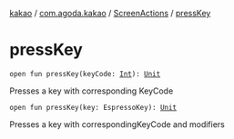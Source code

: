 [kakao](../../index.md) / [com.agoda.kakao](../index.md) / [ScreenActions](index.md) / [pressKey](.)

# pressKey

`open fun pressKey(keyCode: `[`Int`](https://kotlinlang.org/api/latest/jvm/stdlib/kotlin/-int/index.html)`): `[`Unit`](https://kotlinlang.org/api/latest/jvm/stdlib/kotlin/-unit/index.html)

Presses a key with corresponding KeyCode

`open fun pressKey(key: EspressoKey): `[`Unit`](https://kotlinlang.org/api/latest/jvm/stdlib/kotlin/-unit/index.html)

Presses a key with correspondingKeyCode and modifiers

